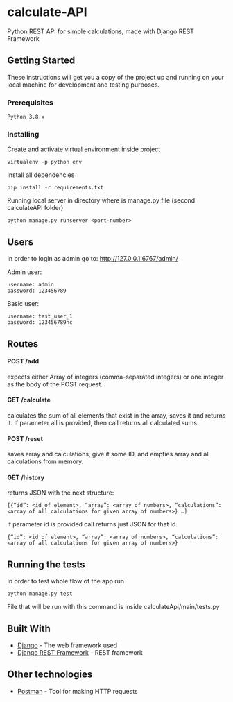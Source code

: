 # calculate-API

Python REST API for simple calculations, made with Django REST Framework

## Getting Started

These instructions will get you a copy of the project up and running on your local machine for development and testing purposes.

### Prerequisites

```
Python 3.8.x
```

### Installing

Create and activate virtual environment inside project

```
virtualenv -p python env
```

Install all dependencies 

```
pip install -r requirements.txt
```

Running local server in directory where is manage.py file (second calculateAPI folder)

```
python manage.py runserver <port-number>
```

## Users
In order to login as admin go to: http://127.0.0.1:6767/admin/

Admin user:

```
username: admin
password: 123456789
```

Basic user:

```
username: test_user_1
password: 123456789nc
```

## Routes


#### POST /add 

expects either Array of integers (comma-separated integers) or one integer as the body of the POST request.


#### GET /calculate

calculates the sum of all elements that exist in the array, saves it and returns it. If parameter all is provided, then call returns all calculated sums.


#### POST /reset

saves array and calculations, give it some ID, and empties array and all calculations from memory. 

#### GET /history

returns JSON with the next structure: 

```
[{“id”: <id of element>, “array”: <array of numbers>, “calculations”: <array of all calculations for given array of numbers>} …]
```

if parameter id is provided call returns just JSON for that id.

```
{“id”: <id of element>, “array”: <array of numbers>, “calculations”: <array of all calculations for given array of numbers>}
```

## Running the tests

In order to test whole flow of the app run

```
python manage.py test
```

File that will be run with this command is inside calculateApi/main/tests.py

## Built With

* [Django](https://www.djangoproject.com/) - The web framework used
* [Django REST Framework](https://www.django-rest-framework.org/) - REST framework

## Other technologies

* [Postman](https://www.postman.com/) - Tool for making HTTP requests

